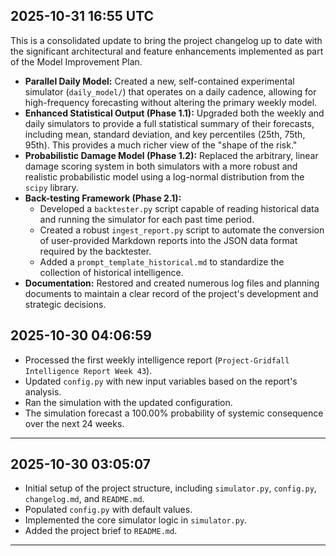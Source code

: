 2025-10-31 16:55 UTC
-------------------

This is a consolidated update to bring the project changelog up to date with the significant architectural and feature enhancements implemented as part of the Model Improvement Plan.

*   **Parallel Daily Model:** Created a new, self-contained experimental simulator (`daily_model/`) that operates on a daily cadence, allowing for high-frequency forecasting without altering the primary weekly model.
*   **Enhanced Statistical Output (Phase 1.1):** Upgraded both the weekly and daily simulators to provide a full statistical summary of their forecasts, including mean, standard deviation, and key percentiles (25th, 75th, 95th). This provides a much richer view of the "shape of the risk."
*   **Probabilistic Damage Model (Phase 1.2):** Replaced the arbitrary, linear damage scoring system in both simulators with a more robust and realistic probabilistic model using a log-normal distribution from the `scipy` library.
*   **Back-testing Framework (Phase 2.1):**
    *   Developed a `backtester.py` script capable of reading historical data and running the simulator for each past time period.
    *   Created a robust `ingest_report.py` script to automate the conversion of user-provided Markdown reports into the JSON data format required by the backtester.
    *   Added a `prompt_template_historical.md` to standardize the collection of historical intelligence.
*   **Documentation:** Restored and created numerous log files and planning documents to maintain a clear record of the project's development and strategic decisions.

2025-10-30 04:06:59
-------------------

*   Processed the first weekly intelligence report (`Project-Gridfall Intelligence Report Week 43`).
*   Updated `config.py` with new input variables based on the report's analysis.
*   Ran the simulation with the updated configuration.
*   The simulation forecast a 100.00% probability of systemic consequence over the next 24 weeks.

***

2025-10-30 03:05:07
-------------------

*   Initial setup of the project structure, including `simulator.py`, `config.py`, `changelog.md`, and `README.md`.
*   Populated `config.py` with default values.
*   Implemented the core simulator logic in `simulator.py`.
*   Added the project brief to `README.md`.

***
